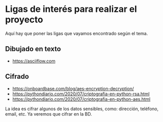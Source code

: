 # Ligas de interés para realizar el proyecto

Aquí hay que poner las ligas que vayamos encontrado según el tema.

## Dibujado en texto

* https://asciiflow.com


## Cifrado

* https://onboardbase.com/blog/aes-encryption-decryption/
* https://pythondiario.com/2020/07/criptografia-en-python-rsa.html
* https://pythondiario.com/2020/07/criptografia-en-python-aes.html

La idea es cifrar algunos de los datos sensibles, como: dirección, teléfono,
email, etc. Ya veremos que cifrar en la BD.
